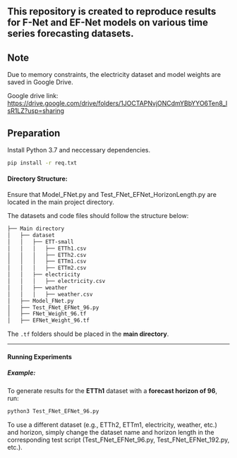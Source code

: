 ## This repository is created to reproduce results for F-Net and EF-Net models on various time series forecasting datasets.


## Note
Due to memory constraints, the electricity dataset and model weights are saved in Google Drive.

Google drive link:
https://drive.google.com/drive/folders/1JOCTAPNvjONCdmYBbYYO6Ten8_lsR1LZ?usp=sharing


## Preparation
Install Python 3.7 and neccessary dependencies.
```bash
pip install -r req.txt
```

#### Directory Structure:

Ensure that Model_FNet.py and Test_FNet_EFNet_HorizonLength.py are located in the main project directory.

The datasets and code files should follow the structure below:


```bash
├── Main directory
│   ├── dataset
│   │   ├── ETT-small
│   │   │   ├── ETTh1.csv
│   │   │   ├── ETTh2.csv
│   │   │   ├── ETTm1.csv
│   │   │   ├── ETTm2.csv
│   │   ├── electricity
│   │   │   ├── electricity.csv
│   │   ├── weather
│   │   │   ├── weather.csv
│   ├── Model_FNet.py
│   ├── Test_FNet_EFNet_96.py
│   ├── FNet_Weight_96.tf
│   ├── EFNet_Weight_96.tf
```


The `.tf` folders should be placed in the **main directory**.

---

#### Running Experiments

##### Example:

To generate results for the **ETTh1** dataset with a **forecast horizon of 96**, run:

```bash
python3 Test_FNet_EFNet_96.py
```

To use a different dataset (e.g., ETTh2, ETTm1, electricity, weather, etc.) and horizon, simply change the dataset name and horizon length in the corresponding test script (Test_FNet_EFNet_96.py, Test_FNet_EFNet_192.py, etc.).

